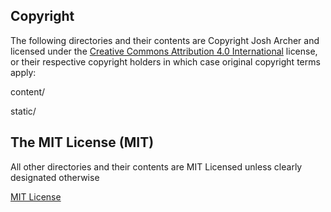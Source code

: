 ## Copyright

The following directories and their contents are Copyright Josh Archer and licensed under the [Creative Commons Attribution 4.0 International](https://creativecommons.org/licenses/by/4.0/) license, or their respective copyright holders in which case original copyright terms apply:

content/

static/

## The MIT License (MIT)

All other directories and their contents are MIT Licensed unless clearly designated otherwise

[MIT License](https://github.com/PuffinBlue/squarepenguin/blob/master/LICENSE)
